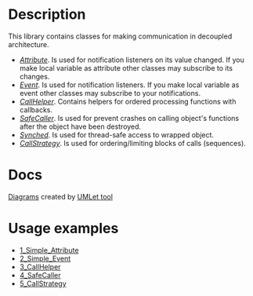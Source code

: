 # Description
This library contains classes for making communication in decoupled architecture.
- *[Attribute](https://github.com/darkessence87/psi-comm/blob/master/psi/include/psi/comm/Attribute.h)*. Is used for notification listeners on its value changed. If you make local variable as attribute other classes may subscribe to its changes.
- *[Event](https://github.com/darkessence87/psi-comm/blob/master/psi/include/psi/comm/Event.h)*. Is used for notification listeners. If you make local variable as event other classes may subscribe to your notifications.
- *[CallHelper](https://github.com/darkessence87/psi-comm/blob/master/psi/include/psi/comm/CallHelper.h)*. Contains helpers for ordered processing functions with callbacks.
- *[SafeCaller](https://github.com/darkessence87/psi-comm/blob/master/psi/include/psi/comm/SafeCaller.h)*. Is used for prevent crashes on calling object's functions after the object have been destroyed.
- *[Synched](https://github.com/darkessence87/psi-comm/blob/master/psi/include/psi/comm/Synched.h)*. Is used for thread-safe access to wrapped object.
- *[CallStrategy](https://github.com/darkessence87/psi-comm/tree/master/psi/include/psi/comm/call_strategy)*. Is used for ordering/limiting blocks of calls (sequences).

# Docs
[Diagrams](https://github.com/darkessence87/psi-comm/tree/master/psi/docs) created by [UMLet tool](https://www.umlet.com/)

# Usage examples
* [1_Simple_Attribute](https://github.com/darkessence87/psi-comm/blob/master/psi/examples/1_Simple_Attribute/EntryPoint.cpp)
* [2_Simple_Event](https://github.com/darkessence87/psi-comm/blob/master/psi/examples/2_Simple_Event/EntryPoint.cpp)
* [3_CallHelper](https://github.com/darkessence87/psi-comm/blob/master/psi/examples/3_CallHelper/EntryPoint.cpp)
* [4_SafeCaller](https://github.com/darkessence87/psi-comm/blob/master/psi/examples/4_SafeCaller/EntryPoint.cpp)
* [5_CallStrategy](https://github.com/darkessence87/psi-comm/blob/master/psi/examples/5_CallStrategy/EntryPoint.cpp)
